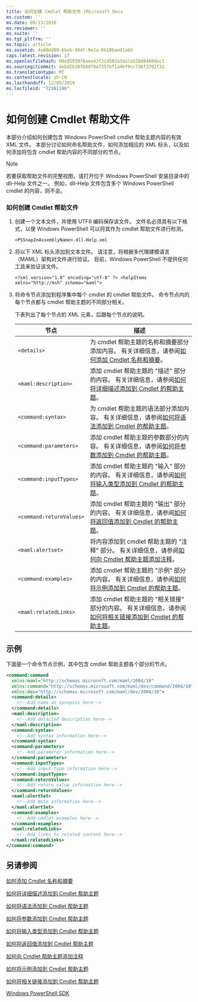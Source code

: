 ```yaml
---
title: 如何创建 Cmdlet 帮助文件 |Microsoft Docs
ms.custom: ''
ms.date: 09/13/2016
ms.reviewer: ''
ms.suite: ''
ms.tgt_pltfrm: ''
ms.topic: article
ms.assetid: 4a88dd89-6beb-494f-9e2a-6b10baed1a8d
caps.latest.revision: 17
ms.openlocfilehash: 08e05939f8aee42f2cd502a3da7a528d8460dec1
ms.sourcegitcommit: debd2b38fb8070a7357bf1a4bf9cc736f3702f31
ms.translationtype: MT
ms.contentlocale: zh-CN
ms.lasthandoff: 12/05/2019
ms.locfileid: "72361196"
---
```

# <a name="how-to-create-the-cmdlet-help-file"></a>如何创建 Cmdlet 帮助文件

本部分介绍如何创建包含 Windows PowerShell cmdlet 帮助主题内容的有效 XML 文件。 本部分讨论如何命名帮助文件，如何添加相应的 XML 标头，以及如何添加将包含 cmdlet 帮助内容的不同部分的节点。

> [!NOTE]
> 若要获取帮助文件的完整视图，请打开位于 Windows PowerShell 安装目录中的 dll-Help 文件之一。 例如，dll-Help 文件包含多个 Windows PowerShell cmdlet 的内容，则不会。

### <a name="how-to-create-a-cmdlet-help-file"></a>如何创建 Cmdlet 帮助文件

1. 创建一个文本文件，并使用 UTF8 编码保存该文件。 文件名必须具有以下格式，以便 Windows PowerShell 可以将其作为 cmdlet 帮助文件进行检测。

   `<PSSnapInAssemblyName>.dll-Help.xml`

2. 将以下 XML 标头添加到文本文件。 请注意，将根据多代理建模语言（MAML）架构对文件进行验证。 目前，Windows PowerShell 不提供任何工具来验证该文件。

   `<?xml version="1.0" encoding="utf-8" ?> <helpItems xmlns="http://msh" schema="maml">`

3. 将命令节点添加到程序集中每个 cmdlet 的 cmdlet 帮助文件。 命令节点内的每个节点都与 cmdlet 帮助主题的不同部分相关。

   下表列出了每个节点的 XML 元素，后跟每个节点的说明。

   |节点|描述|
   |----------|-----------------|
   |`<details>`|为 cmdlet 帮助主题的名称和摘要部分添加内容。 有关详细信息，请参阅[如何添加 Cmdlet 名称和摘要](./how-to-add-the-cmdlet-name-and-synopsis-to-a-cmdlet-help-topic.md)。|
   |`<maml:description>`|添加 cmdlet 帮助主题的 "描述" 部分的内容。 有关详细信息，请参阅[如何将详细描述添加到 Cmdlet 的帮助主题](./how-to-add-a-cmdlet-description.md)。|
   |`<command:syntax>`|为 cmdlet 帮助主题的语法部分添加内容。 有关详细信息，请参阅[如何将语法添加到 Cmdlet 的帮助主题](./how-to-add-syntax-to-a-cmdlet-help-topic.md)。|
   |`<command:parameters>`|添加 cmdlet 帮助主题的参数部分的内容。 有关详细信息，请参阅[如何将参数添加到 Cmdlet 的帮助主题](./how-to-add-parameter-information.md)。|
   |`<command:inputTypes>`|添加 cmdlet 帮助主题的 "输入" 部分的内容。 有关详细信息，请参阅[如何将输入类型添加到 Cmdlet 的帮助主题](./how-to-add-input-types-to-a-cmdlet-help-topic.md)。|
   |`<command:returnValues>`|添加 cmdlet 帮助主题的 "输出" 部分的内容。 有关详细信息，请参阅[如何将返回值添加到 Cmdlet 的帮助主题](./how-to-add-return-values-to-a-cmdlet-help-topic.md)。|
   |`<maml:alertset>`|将内容添加到 cmdlet 帮助主题的 "注释" 部分。 有关详细信息，请参阅[如何向 Cmdlet 帮助主题添加注释](./how-to-add-notes-to-a-cmdlet-help-topic.md)。|
   |`<command:examples>`|添加 cmdlet 帮助主题的 "示例" 部分的内容。 有关详细信息，请参阅[如何将示例添加到 Cmdlet 的帮助主题](./how-to-add-examples-to-a-cmdlet-help-topic.md)。|
   |`<maml:relatedLinks>`|添加 cmdlet 帮助主题的 "相关链接" 部分的内容。 有关详细信息，请参阅[如何将相关链接添加到 Cmdlet 的帮助主题](./how-to-add-related-links-to-a-cmdlet-help-topic.md)。|

## <a name="example"></a>示例

 下面是一个命令节点示例，其中包含 cmdlet 帮助主题各个部分的节点。

```xml
<command:command
  xmlns:maml="http://schemas.microsoft.com/maml/2004/10"
  xmlns:command="http://schemas.microsoft.com/maml/dev/command/2004/10"
  xmlns:dev="http://schemas.microsoft.com/maml/dev/2004/10">
  <command:details>
    <!--Add name an synopsis here-->
  </command:details>
  <maml:description>
    <!--Add detailed description here-->
  </maml:description>
  <command:syntax>
    <!--Add syntax information here-->
  </command:syntax>
  <command:parameters>
    <!--Add parameter information here-->
  </command:parameters>
  <command:inputTypes>
    <!--Add input type information here-->
  </command:inputTypes>
  <command:returnValues>
    <!--Add return value information here-->
  </command:returnValues>
  <maml:alertSet>
    <!--Add Note information here-->
  </maml:alertSet>
  <command:examples>
    <!--Add cmdlet examples here-->
  </command:examples>
  <maml:relatedLinks>
    <!--Add links to related content here-->
  </maml:relatedLinks>
</command:command>
```

## <a name="see-also"></a>另请参阅

 [如何添加 Cmdlet 名称和摘要](./how-to-add-the-cmdlet-name-and-synopsis-to-a-cmdlet-help-topic.md)

 [如何将详细描述添加到 Cmdlet 帮助主题](./how-to-add-a-cmdlet-description.md)

 [如何将语法添加到 Cmdlet 帮助主题](./how-to-add-syntax-to-a-cmdlet-help-topic.md)

 [如何将参数添加到 Cmdlet 帮助主题](./how-to-add-parameter-information.md)

 [如何将输入类型添加到 Cmdlet 帮助主题](./how-to-add-input-types-to-a-cmdlet-help-topic.md)

 [如何将返回值添加到 Cmdlet 帮助主题](./how-to-add-return-values-to-a-cmdlet-help-topic.md)

 [如何向 Cmdlet 帮助主题添加注释](./how-to-add-notes-to-a-cmdlet-help-topic.md)

 [如何将示例添加到 Cmdlet 帮助主题](./how-to-add-examples-to-a-cmdlet-help-topic.md)

 [如何将相关链接添加到 Cmdlet 帮助主题](./how-to-add-related-links-to-a-cmdlet-help-topic.md)

 [Windows PowerShell SDK](../windows-powershell-reference.md)